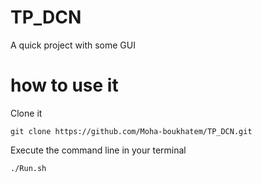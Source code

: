 # TP_DCN
A quick project with some GUI
# how to use it

Clone it 
```
git clone https://github.com/Moha-boukhatem/TP_DCN.git
```

Execute the command line in your terminal 

```
./Run.sh
```
